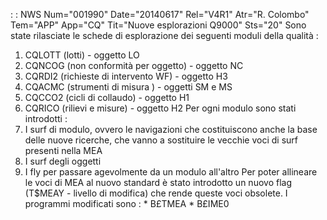  :  : NWS Num="001990" Date="20140617" Rel="V4R1" Atr="R. Colombo" Tem="APP" App="CQ" Tit="Nuove esplorazioni Q9000" Sts="20"
Sono state rilasciate le schede di esplorazione dei seguenti moduli della qualità : 
1. CQLOTT (lotti) - oggetto LO
2. CQNCOG (non conformità per oggetto) - oggetto NC
3. CQRDI2 (richieste di intervento WF) - oggetto H3
4. CQACMC (strumenti di misura ) - oggetti SM e MS
5. CQCCO2 (cicli di collaudo) - oggetto H1
6. CQRICO (rilievi e misure) - oggetto H2
Per ogni modulo sono stati introdotti : 
1. I surf di modulo, ovvero le navigazioni che costituiscono anche la base delle nuove ricerche, che
vanno a sostituire le vecchie voci di surf presenti nella MEA
2. I surf degli oggetti
3. I fly per passare agevolmente da un modulo all'altro
Per poter allineare le voci di MEA al nuovo standard  è stato introdotto un nuovo flag (T$MEAY - livello di modifica) che rende queste voci obsolete. I programmi modificati sono : 
\* B£TMEA
\* B£IME0
